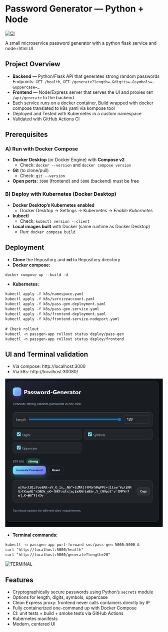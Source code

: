 # Password Generator — Python + Node
[![CI](https://github.com/s1natex/Docker_evo/actions/workflows/ci.yml/badge.svg)](https://github.com/s1natex/Docker_evo/actions/workflows/ci.yml)

A small microservice password generator with a python flask service and node+html UI
## Project Overview
- **Backend** — Python/Flask API that generates strong random passwords  
  Endpoints: `GET /health`, `GET /generate?length=…&digits=…&symbols=…&uppercase=…`
- **Frontend** — Node/Express server that serves the UI and proxies `GET /api/generate` to the backend
- Each service runs on a docker container, Build wrapped with docker compose translated to k8s yaml via kompose tool
- Deployed and Tested with Kubernetes in a custom namespace
- Validated with GitHub Actions CI

## Prerequisites
### A) Run with Docker Compose
- **Docker Desktop** (or Docker Engine) with **Compose v2**
  - Check: `docker --version` and `docker compose version`
- **Git** (to clone/pull)
  - Check: `git --version`
- **Open ports:** `3000` (frontend) and `5000` (backend) must be free

### B) Deploy with Kubernetes (Docker Desktop)
- **Docker Desktop’s Kubernetes** **enabled**  
  - Docker Desktop → Settings → Kubernetes → *Enable Kubernetes*
- **kubectl**
  - Check: `kubectl version --client`
- **Local images built** with Docker (same runtime as Docker Desktop)
  - Run: `docker compose build`

## Deployment
- **Clone** the Repository and **cd** to Repository directory
- **Docker compose:**
```
docker compose up --build -d
```
- **Kubernetes:**
```
kubectl apply -f k8s/namespace.yaml
kubectl apply -f k8s/serviceaccount.yaml
kubectl apply -f k8s/pass-gen-deployment.yaml
kubectl apply -f k8s/pass-gen-service.yaml
kubectl apply -f k8s/frontend-deployment.yaml
kubectl apply -f k8s/frontend-service-nodeport.yaml

# Check rollout
kubectl -n passgen-app rollout status deploy/pass-gen
kubectl -n passgen-app rollout status deploy/frontend
```

## UI and Terminal validation
- Via compose: http://localhost:3000
- Via k8s: http://localhost:30080/
  
![UI](./screenshots/ui.png)

- **Terminal commands:**
```
kubectl -n passgen-app port-forward svc/pass-gen 5000:5000 &
curl "http://localhost:5000/health"
curl "http://localhost:5000/generate?length=20"

```

![TERMINAL](./screenshots/terminal.png)

## Features
- Cryptographically secure passwords using Python’s `secrets` module
- Options for length, digits, symbols, uppercase
- Clean Express proxy: frontend never calls containers directly by IP
- Fully containerized one-command up with Docker Compose
- CI: unit tests + build + smoke tests via GitHub Actions
- Kubernetes manifests
- Modern, centered UI
  

